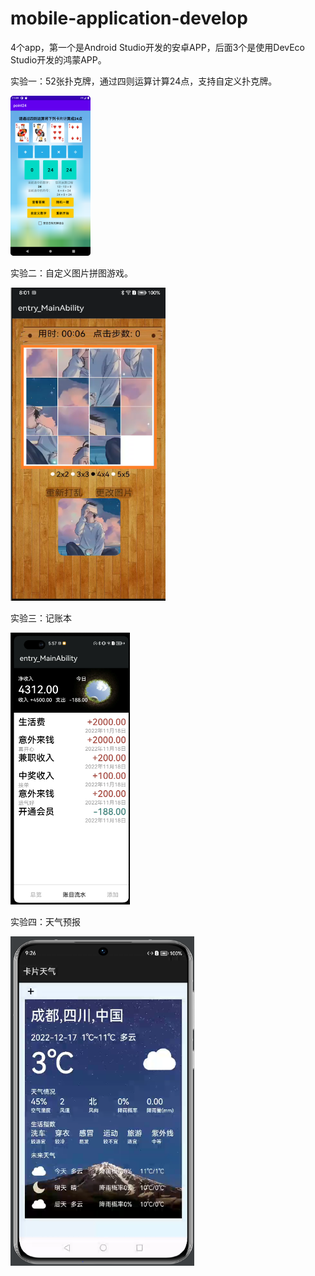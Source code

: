 # mobile-application-develop
4个app，第一个是Android Studio开发的安卓APP，后面3个是使用DevEco Studio开发的鸿蒙APP。

实验一：52张扑克牌，通过四则运算计算24点，支持自定义扑克牌。


<img src="https://github.com/BraveSeeker/mobile-application-develop/blob/main/%E7%95%8C%E9%9D%A2%E5%B1%95%E7%A4%BA/%E5%AE%9E%E9%AA%8C1%20%E5%B1%95%E7%A4%BA%E5%9B%BE%E7%89%87/Screenshot_20221026_075944.png" style="zoom: 25%;" />

实验二：自定义图片拼图游戏。

<img src="https://github.com/BraveSeeker/mobile-application-develop/blob/main/%E7%95%8C%E9%9D%A2%E5%B1%95%E7%A4%BA/%E5%AE%9E%E9%AA%8C2%20%E5%B1%95%E7%A4%BA%E5%9B%BE%E7%89%87/QQ%E6%88%AA%E5%9B%BE20221105200123.png" alt="QQ截图20221105200123" style="zoom: 67%;" />

实验三：记账本

<img src="https://github.com/BraveSeeker/mobile-application-develop/blob/main/%E7%95%8C%E9%9D%A2%E5%B1%95%E7%A4%BA/%E5%AE%9E%E9%AA%8C3%20%E5%B1%95%E7%A4%BA%E5%9B%BE%E7%89%87/QQ%E6%88%AA%E5%9B%BE20221118175743.png" style="zoom: 50%;" />


实验四：天气预报


<img src="https://github.com/BraveSeeker/mobile-application-develop/blob/main/%E7%95%8C%E9%9D%A2%E5%B1%95%E7%A4%BA/%E5%AE%9E%E9%AA%8C4%20%E5%B1%95%E7%A4%BA%E5%9B%BE%E7%89%87/%E5%9B%BE%E7%89%871.png" alt="图片1" style="zoom: 67%;" />

